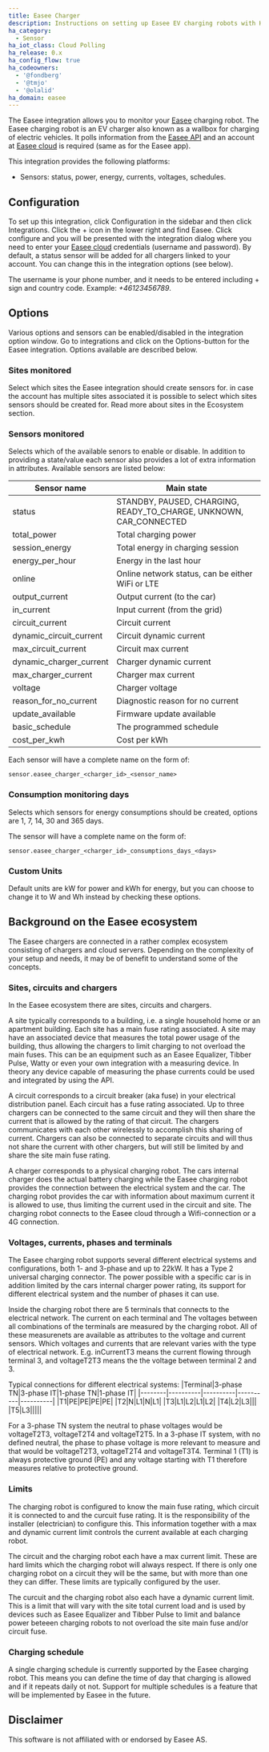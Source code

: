 ```yaml
---
title: Easee Charger
description: Instructions on setting up Easee EV charging robots with Home Assistant.
ha_category:
  - Sensor
ha_iot_class: Cloud Polling
ha_release: 0.x
ha_config_flow: true
ha_codeowners:
  - '@fondberg'
  - '@tmjo'
  - '@olalid'
ha_domain: easee
---
```


The Easee integration allows you to monitor your [Easee](https://easee-international.com/ "Easee website") charging robot. The Easee charging robot is an EV charger also known as a wallbox for charging of electric vehicles. It polls information from the [Easee API](https://api.easee.cloud/ "Easee cloud API") and an account at [Easee cloud](https://www.easee.cloud/ "Easee cloud") is required (same as for the Easee app).

This integration provides the following platforms:

- Sensors: status, power, energy, currents, voltages, schedules.

## Configuration

To set up this integration, click Configuration in the sidebar and then click Integrations. Click the + icon in the lower right and find Easee. Click configure and you will be presented with the integration dialog where you need to enter your [Easee cloud](https://www.easee.cloud/) credentials (username and password). By default, a status sensor will be added for all chargers linked to your account. You can change this in the integration options (see below).

The username is your phone number, and it needs to be entered including + sign and country code. Example: _+46123456789_.

## Options

Various options and sensors can be enabled/disabled in the integration option window. Go to integrations and click on the Options-button for the Easee integration. Options available are described below.

### Sites monitored

Select which sites the Easee integration should create sensors for. in case the account has multiple sites associated it is possible to select which sites sensors should be created for. Read more about sites in the Ecosystem section.

### Sensors monitored

Selects which of the available senors to enable or disable. In addition to providing a state/value each sensor also provides a lot of extra information in attributes. Available sensors are listed below:

| Sensor name | Main state |
|-------------|------------|
| status| STANDBY, PAUSED, CHARGING, READY_TO_CHARGE, UNKNOWN, CAR_CONNECTED |
| total_power | Total charging power |
| session_energy | Total energy in charging session |
| energy_per_hour | Energy in the last hour |
| online | Online network status, can be either WiFi or LTE |
| output_current | Output current (to the car) |
| in_current | Input current (from the grid) |
| circuit_current | Circuit current |
| dynamic_circuit_current | Circuit dynamic current |
| max_circuit_current | Circuit max current |
| dynamic_charger_current | Charger dynamic current |
| max_charger_current | Charger max current |
| voltage | Charger voltage |
| reason_for_no_current | Diagnostic reason for no current |
| update_available | Firmware update available |
| basic_schedule | The programmed schedule |
| cost_per_kwh | Cost per kWh |

Each sensor will have a complete name on the form of:
```
sensor.easee_charger_<charger_id>_<sensor_name>
```

### Consumption monitoring days

Selects which sensors for energy consumptions should be created, options are 1, 7, 14, 30 and 365 days.

The sensor will have a complete name on the form of:
```
sensor.easee_charger_<charger_id>_consumptions_days_<days>
```

### Custom Units

Default units are kW for power and kWh for energy, but you can choose to change it to W and Wh instead by checking these options.

## Background on the Easee ecosystem

The Easee chargers are connected in a rather complex ecosystem consisting of chargers and cloud servers. Depending on the complexity of your setup and needs, it may be of benefit to understand some of the concepts.

### Sites, circuits and chargers

In the Easee ecosystem there are sites, circuits and chargers.

A site typically corresponds to a building, i.e. a single household home or an apartment building. Each site has a main fuse rating associated. A site may have an associated device that measures the total power usage of the building, thus allowing the chargers to limit charging to not overload the main fuses. This can be an equipment such as an Easee Equalizer, Tibber Pulse, Watty or even your own integration with a measuring device. In theory any device capable of measuring the phase currents could be used and integrated by using the API.

A circuit corresponds to a circuit breaker (aka fuse) in your electrical distribution panel. Each circuit has a fuse rating associated. Up to three chargers can be connected to the same circuit and they will then share the current that is allowed by the rating of that circuit. The chargers communicates with each other wirelessly to accomplish this sharing of current. Chargers can also be connected to separate circuits and will thus not share the current with other chargers, but will still be limited by and share the site main fuse rating.

A charger corresponds to a physical charging robot. The cars internal charger does the actual battery charging while the Easee charging robot provides the connection between the electrical system and the car. The charging robot provides the car with information about maximum current it is allowed to use, thus limiting the current used in the circuit and site. The charging robot connects to the Easee cloud through a Wifi-connection or a 4G connection.

### Voltages, currents, phases and terminals

The Easee charging robot supports several different electrical systems and configurations, both 1- and 3-phase and up to 22kW. It has a Type 2 universal charging connector. The power possible with a specific car is in addition limited by the cars internal charger power rating, its support for different electrical system and the number of phases it can use.

Inside the charging robot there are 5 terminals that connects to the electrical network. The current on each terminal and The voltages between all combinations of the terminals are measured by the charging robot. All of these measurenets are available as attributes to the voltage and current sensors. Which voltages and currents that are relevant varies with the type of electrical network.
E.g. inCurrentT3 means the current flowing through terminal 3, and voltageT2T3 means the the voltage between terminal 2 and 3.

Typical connections for different electrical systems:
|Terminal|3-phase TN|3-phase IT|1-phase TN|1-phase IT|
|--------|----------|----------|----------|----------|
|T1|PE|PE|PE|PE|
|T2|N|L1|N|L1|
|T3|L1|L2|L1|L2|
|T4|L2|L3|||
|T5|L3|||||

For a 3-phase TN system the neutral to phase voltages would be voltageT2T3, voltageT2T4 and voltageT2T5. In a 3-phase IT system, with no defined neutral, the phase to phase voltage is more relevant to measure and that would be voltageT2T3, voltageT2T4 and voltageT3T4. Terminal 1 (T1) is always protective ground (PE) and any voltage starting with T1 therefore measures relative to protective ground.

### Limits

The charging robot is configured to know the main fuse rating, which circuit it is connected to and the curcuit fuse rating. It is the responsibility of the installer (electrician) to configure this. This information together with a max and dynamic current limit controls the current available at each charging robot.

The circuit and the charging robot each have a max current limit. These are hard limits which the charging robot will always respect. If there is only one charging robot on a circuit they will be the same, but with more than one they can differ. These limits are typically configured by the user.

The curcuit and the charging robot also each have a dynamic current limit. This is a limit that will vary with the site total current load and is used by devices such as Easee Equalizer and Tibber Pulse to limit and balance power beteeen charging robots to not overload the site main fuse and/or circuit fuse.

### Charging schedule

A single charging schedule is currently supported by the Easee charging robot. This means you can define the time of day that charging is allowed and if it repeats daily ot not. Support for multiple schedules is a feature that will be implemented by Easee in the future.

## Disclaimer

This software is not affiliated with or endorsed by Easee AS.
